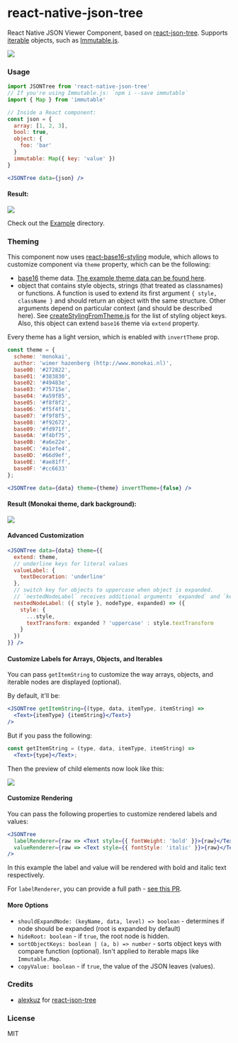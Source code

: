 # react-native-json-tree

React Native JSON Viewer Component, based on [react-json-tree](https://github.com/alexkuz/react-json-tree). Supports [iterable](https://developer.mozilla.org/en-US/docs/Web/JavaScript/Reference/Iteration_protocols#iterable) objects, such as [Immutable.js](https://facebook.github.io/immutable-js/).

![](https://img.shields.io/npm/v/react-native-json-tree.svg)

### Usage

```jsx
import JSONTree from 'react-native-json-tree'
// If you're using Immutable.js: `npm i --save immutable`
import { Map } from 'immutable'

// Inside a React component:
const json = {
  array: [1, 2, 3],
  bool: true,
  object: {
    foo: 'bar'
  }
  immutable: Map({ key: 'value' })
}

<JSONTree data={json} />
```

#### Result:

![](http://cl.ly/image/3f2C2k2t3D0o/screenshot%202015-08-26%20at%2010.24.12%20AM.png)

Check out the [Example](Example) directory.

### Theming

This component now uses [react-base16-styling](https://github.com/alexkuz/react-base16-styling) module, which allows to customize component via `theme` property, which can be the following:
- [base16](http://chriskempson.github.io/base16) theme data. [The example theme data can be found here](https://github.com/gaearon/redux-devtools/tree/75322b15ee7ba03fddf10ac3399881e302848874/src/react/themes).
- object that contains style objects, strings (that treated as classnames) or functions. A function is used to extend its first argument `{ style, className }` and should return an object with the same structure. Other arguments depend on particular context (and should be described here). See [createStylingFromTheme.js](https://github.com/alexkuz/react-native-json-tree/blob/feature-refactor-styling/src/createStylingFromTheme.js) for the list of styling object keys. Also, this object can extend `base16` theme via `extend` property.

Every theme has a light version, which is enabled with `invertTheme` prop.

```jsx
const theme = {
  scheme: 'monokai',
  author: 'wimer hazenberg (http://www.monokai.nl)',
  base00: '#272822',
  base01: '#383830',
  base02: '#49483e',
  base03: '#75715e',
  base04: '#a59f85',
  base05: '#f8f8f2',
  base06: '#f5f4f1',
  base07: '#f9f8f5',
  base08: '#f92672',
  base09: '#fd971f',
  base0A: '#f4bf75',
  base0B: '#a6e22e',
  base0C: '#a1efe4',
  base0D: '#66d9ef',
  base0E: '#ae81ff',
  base0F: '#cc6633'
};

<JSONTree data={data} theme={theme} invertTheme={false} />

```

#### Result (Monokai theme, dark background):

![](http://cl.ly/image/330o2L1J3V0h/screenshot%202015-08-26%20at%2010.48.24%20AM.png)

#### Advanced Customization

```jsx
<JSONTree data={data} theme={{
  extend: theme,
  // underline keys for literal values
  valueLabel: {
    textDecoration: 'underline'
  },
  // switch key for objects to uppercase when object is expanded.
  // `nestedNodeLabel` receives additional arguments `expanded` and `keyPath`
  nestedNodeLabel: ({ style }, nodeType, expanded) => ({
    style: {
      ...style,
      textTransform: expanded ? 'uppercase' : style.textTransform
    }
  })
}} />
```

#### Customize Labels for Arrays, Objects, and Iterables

You can pass `getItemString` to customize the way arrays, objects, and iterable nodes are displayed (optional).

By default, it'll be:

```jsx
<JSONTree getItemString={(type, data, itemType, itemString) =>
  <Text>{itemType} {itemString}</Text>}
/>
```

But if you pass the following:

```jsx
const getItemString = (type, data, itemType, itemString) =>
  <Text>{type}</Text>;
```

Then the preview of child elements now look like this:

![](http://cl.ly/image/1J1a0b0T0K3c/screenshot%202015-10-07%20at%203.44.31%20PM.png)

#### Customize Rendering

You can pass the following properties to customize rendered labels and values:

```jsx
<JSONTree
  labelRenderer={raw => <Text style={{ fontWeight: 'bold' }}>{raw}</Text>}
  valueRenderer={raw => <Text style={{ fontStyle: 'italic' }}>{raw}</Text>}
/>
```

In this example the label and value will be rendered with bold and italic text respectively.

For `labelRenderer`, you can provide a full path - [see this PR](https://github.com/alexkuz/react-json-tree/pull/32).

#### More Options

- `shouldExpandNode: (keyName, data, level) => boolean` - determines if node should be expanded (root is expanded by default)
- `hideRoot: boolean` - if `true`, the root node is hidden.
- `sortObjectKeys: boolean | (a, b) => number` - sorts object keys with compare function (optional). Isn't applied to iterable maps like `Immutable.Map`.
- `copyValue: boolean` - if `true`, the value of the JSON leaves (values).

### Credits

- [alexkuz](https://github.com/alexkuz/) for [react-json-tree](https://github.com/alexkuz/react-json-tree)

### License

MIT
